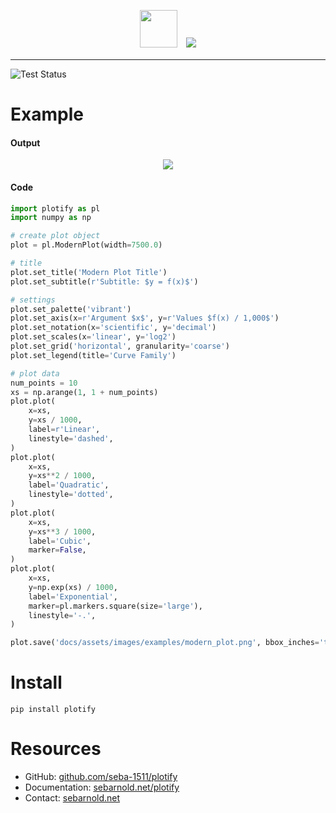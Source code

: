 <p align="center">
<img src='https://sebarnold.net/plotify/assets/images/plotify-logo-kde.png' width="60px" style='padding-bottom: 5px; margin-right: 10px;'/>
<img src='https://sebarnold.net/plotify/assets/images/plotify.png' max-width="150px" />
</p>

--------------------------------------------------------------------------------

![Test Status](https://github.com/seba-1511/plotify/workflows/Testing/badge.svg?branch=master)

# Example

#### Output

<center>
<a href="https://github.com/seba-1511/plotify/blob/examples/modern_plot.py" />
<img src='https://sebarnold.net/plotify/assets/images/examples/modern_plot.png' max-width="100%" />
</a>
</center>

#### Code

~~~python
import plotify as pl
import numpy as np

# create plot object
plot = pl.ModernPlot(width=7500.0)

# title
plot.set_title('Modern Plot Title')
plot.set_subtitle(r'Subtitle: $y = f(x)$')

# settings
plot.set_palette('vibrant')
plot.set_axis(x=r'Argument $x$', y=r'Values $f(x) / 1,000$')
plot.set_notation(x='scientific', y='decimal')
plot.set_scales(x='linear', y='log2')
plot.set_grid('horizontal', granularity='coarse')
plot.set_legend(title='Curve Family')

# plot data
num_points = 10
xs = np.arange(1, 1 + num_points)
plot.plot(
    x=xs,
    y=xs / 1000,
    label=r'Linear',
    linestyle='dashed',
)
plot.plot(
    x=xs,
    y=xs**2 / 1000,
    label='Quadratic',
    linestyle='dotted',
)
plot.plot(
    x=xs,
    y=xs**3 / 1000,
    label='Cubic',
    marker=False,
)
plot.plot(
    x=xs,
    y=np.exp(xs) / 1000,
    label='Exponential',
    marker=pl.markers.square(size='large'),
    linestyle='-.',
)

plot.save('docs/assets/images/examples/modern_plot.png', bbox_inches='tight')
~~~

# Install

`pip install plotify`

# Resources

* GitHub: [github.com/seba-1511/plotify](https://github.com/seba-1511/plotify)
* Documentation: [sebarnold.net/plotify](https://sebarnold.net/plotify)
* Contact: [sebarnold.net](https://sebarnold.net)

